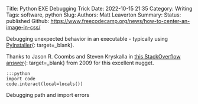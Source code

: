 Title: Python EXE Debugging Trick
Date: 2022-10-15 21:35
Category: Writing
Tags: software, python
Slug:
Authors: Matt Leaverton
Summary:
Status: published
Github: https://www.freecodecamp.org/news/how-to-center-an-image-in-css/


Debugging unexpected behavior in an executable - typically using [PyInstaller](https://pyinstaller.org/en/stable/){: target=_blank}.

Thanks to Jason R. Coombs and Steven Kryskalla in [this StackOverflow answer](https://stackoverflow.com/a/1396386){: target=_blank} from
2009 for this excellent nugget.

    :::python
    import code
    code.interact(local=locals())

Debugging path and import errors


